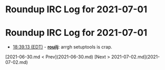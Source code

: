 # Roundup IRC Log for 2021-07-01 #
# Roundup IRC Log for 2021-07-01
* <a href="#18:39.13" id="18:39.13">18:39.13 (EDT)</a> - __[rouilj](https://github.com/rouilj)__: arrgh setuptools is crap.

<div class="inpage-footer">
[2021-06-30.md < Prev](2021-06-30.md)
[Next > 2021-07-02.md](2021-07-02.md)
</div>

